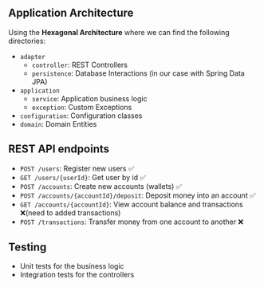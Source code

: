 ## Application Architecture
Using the **Hexagonal Architecture** where we can find the following directories:
- `adapter`
  - `controller`: REST Controllers
  - `persistence`: Database Interactions (in our case with Spring Data JPA)
- `application`
  - `service`: Application business logic
  - `exception`: Custom Exceptions
- `configuration`: Configuration classes
- `domain`: Domain Entities

## REST API endpoints
- `POST /users`: Register new users ✅
- `GET /users/{userId}`: Get user by id ✅
- `POST /accounts`: Create new accounts (wallets) ✅
- `POST /accounts/{accountId}/deposit`: Deposit money into an account ✅
- `GET /accounts/{accountId}`: View account balance and transactions ❌(need to added transactions)
- `POST /transactions`: Transfer money from one account to another ❌

## Testing
- Unit tests for the business logic 
- Integration tests for the controllers
